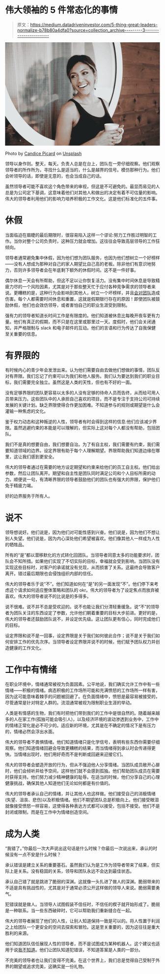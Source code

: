 # 伟大领袖的 5 件常态化的事情

> 原文：<https://medium.datadriveninvestor.com/5-thing-great-leaders-normalize-b78b80a4dfa0?source=collection_archive---------3----------------------->

![](img/14a83486b009d0bde544a140c6b70d48.png)

Photo by [Candice Picard](https://unsplash.com/@candice_picard?utm_source=unsplash&utm_medium=referral&utm_content=creditCopyText) on [Unsplash](https://unsplash.com/@suzanb/likes?utm_source=unsplash&utm_medium=referral&utm_content=creditCopyText)

领导以身作则。整天，每天。负责人总是在台上，团队在一旁仔细观察。他们观察领导者的所作所为，寻找什么是适当的，什么是越界的信号。模仿那种行为。他们会听领导的话，即使是无意的，也会当成自己的话。

虽然领导者可能不喜欢这个角色带来的审视，但这是不可避免的。最显而易见的人总是为公司定下基调，这意味着他们对其他人和做出的决定有着不可估量的影响。伟大的领导者利用他们的影响力培养积极的工作文化。这是他们标准化的五件事。

# 休假

当面临迫在眉睫的最后期限时，很容易陷入这样一个谬论:努力工作胜过明智的工作。当你对整个公司负责时，这种压力就会增加。这往往会导致高层领导的工作狂倾向。

领导者通常避免集中休假，因为他们想为团队服务，也因为他们想树立一个好榜样——没有人想成为那种对自己的家人期望比自己高的老板。除非他们有意识地努力，否则许多领导者会在年底剩下额外的休假时间。这不是一件好事。

偶尔休息一天会有所帮助，但这不足以让你恢复活力。没有集中时间休息是导致精疲力尽的一个风险因素，尤其是对于那些整天忙于应付各种竞争需求的领导者来说。更糟糕的是，这种行为会影响到其他人，树立一个坏榜样，并且[会对团队](https://medium.com/swlh/how-workaholic-leaders-are-bad-for-the-whole-team-62d7402763b)造成伤害。每个人都需要时间休息和重置，这就是假期银行存在的原因！即使团队被鼓励休假，他们也会效仿领导，或者害怕自己的职业生涯受到限制。

强有力的领导者知道长时间工作是有限度的。他们知道被休息比每晚开夜车更有力量。他们有真正的假期，而不只是在这里或那里过一天。度假时，他们会关闭通知，并严格限制与 slack 和电子邮件的互动。他们的言语和行为传达了自我保健至关重要的信息。

# 有界限的

有时候内心的青少年会发泄出来。认为他们需要自由去做他们想做的事情，团队反对有界限。我们忘记了约束可以为我们和他人服务。我们认为要达到我们的职业目标，我们需要完全独立。虽然这是人类的天性，但也有不好的一面。

没有足够界限的团队更容易以太多的人没有足够的待命人员而告终，从而给可用人员带来压力。这些团队中的人承担自己喜欢的项目，而不是专注于支持公司可持续发展的关键计划。缺乏界限使得合作更加困难。不知道参与的规则或期望是什么会灌输一种焦虑的文化。

鉴于权力动态和这种叛逆的人性，领导者有时会得到这样的信息:他们应该减少界限。虽然逃避约束的本能是可以理解的，但实际上这对每个人都没有帮助，包括团队。

我们不是真的想要自由，我们想要自治。为了有自主权，我们需要有约束，我们需要知道领域的边界。设定界限有助于每个人理解期望。界限帮助我们知道边缘在哪里，这让我们感到更安全。

伟大的领导者通过在需要的地方设定期望和约束来给他们的员工自主权。他们给出参数，然后让团队离开。期望和自主性是团队同时满足公司和个人目标所需的动力。顺便说一句，有清晰界限的领导者鼓励他们的团队也有强大的界限，保护他们免于精疲力竭。

好的边界服务于所有人。

# 说不

领导想说好。他们说是，因为他们对可能性感到兴奋。他们说是，因为他们不想让别人失望。他们说是，因为内心深处他们希望被喜欢。他们像其他人一样成为人性的牺牲品。

所有的“是”都以潜移默化的方式转化回团队。当领导者同意太多的功能要求时，团队会不知所措。如果他们实现了不切实际的目标，幸福就会受到影响。当团队没有实现这些目标时，对客户的承诺就没有兑现，从而损害了关系。这最终会导致客户离开。错过最后期限也会侵蚀组织内部的信任。

伟大的领导者乐于说“不”。他们知道如何在“是”的另一面发现“不”。他们停下来考虑这个请求如何适应整体策略和团队的 okr。伟大的领导者为了设定焦点而放弃被喜欢。伟大的领导者说不的比说是的多得多。

说不很难。说不并不总是受欢迎的。说不也能让我们分清轻重缓急。说“不”的领导者为团队关注的东西设定了参数，允许他们朝着重要的目标大步前进。更好的是，伟大的领导者还鼓励团队说不，并设定优先级。这让团队更有信心，同时完成他们的目标。

设定界限和说不是一回事，设定界限是关于我们如何彼此合作；说不是关于我们如何安排工作的优先次序。当领导者设定界限并说不的时候，他们赋予团队权力并创造健康的工作文化。

# 工作中有情绪

在职业环境中，情绪通常被视为负面因素。公平地说，我们确实允许工作中有一些情绪——积极的情绪。病态积极的工作场所可能和充满愤怒的工作场所一样有害，因为这可能意味着棘手的问题被回避了。在负面情绪中，愤怒是最容易被接受的，尽管通常是针对特定人群的。流泪通常被视为限制职业生涯的举动。

人类是有情感的生物，我们有时把他们带到我们的工作中是很自然的。随着越来越多的人在家工作(孤独可能会吸引人)，以及经济环境的波动渗透到业务中，工作中的情绪正常化是必不可少的。适应新的环境，尤其是在不确定的情况下是有压力的，情绪必然会浮出水面。

伟大的领导者不畏惧情绪。他们知道情绪只是化学信号，表明有些东西你需要仔细观察。他们知道情绪回避会导致更糟糕的结果，而当情绪得到承认时会传递得更快。当情绪出现时，他们用好奇而不是判断或回避来迎接它们。

伟大的领导者会塑造开放的行为，但从不强迫他人分享情绪。当团队成员敞开心扉时，他们会倾听并给予空间，这样他们就不会感到孤独。他们帮助团队成员在需要时获得支持。他们努力减少精神健康的耻辱。在适当的时候，他们分享自己的心理健康挑战，确保其他人知道他们无论如何都是有价值的。

伟大的领导者承认自己的情绪，并让其他人也这样做。他们接受自己的消极情绪(失望、沮丧、悲伤)以及积极情绪。他们不期望团队总是积极向上。他们接受眼泪就像接受愤怒一样容易，这使得各种表达方式都可以接受，包括不接受。他们不是封闭或限制，而是在工作中为情绪创造空间。

# 成为人类

“我错了。”你最后一次大声说出这句话是什么时候？你最后一次说出来，承认的时候没有一点不安是什么时候？

承认错误是建立关系的重要基石。虽然我们认为是工作为领导者带来了结果，但实际上是关系。没有稳固的关系，领导和团队永远不会达到最佳状态。

承认自己错了就是跳进了脆弱的深渊。这就像一头扎进了做人的深渊。脆弱带来的不适是具有挑战性的，尤其是对于通常必须公开这样做的领导人来说。脆弱需要勇气。

犯错误就是做人。当领导人试图假装不信任时，不信任的楔子就开始形成了。脆弱是一种联系。当一些东西破碎时，它可以帮助我们重新缝合在一起。

伟大的领导者展现了他们的人性，让别人知道保持一致是可以的。将人性置于利润之上给团队一个更安全的空间去探索和冒险。这是至关重要的，因为这往往是重大胜利的来源。

他们知道团队信任展现人性的领导者，而不是试图成为某种机器人。这个建议也适用于说[我不知道](https://brenebrown.com/blog/2020/02/13/the-courage-to-not-know/)。他们让团队知道犯错误，不知道答案是人类的一部分。

不完美的领导者也让我们变得不完美。在这个世界上，我们总是觉得自己受制于外界的期望或追求完美，这确实是一份礼物。